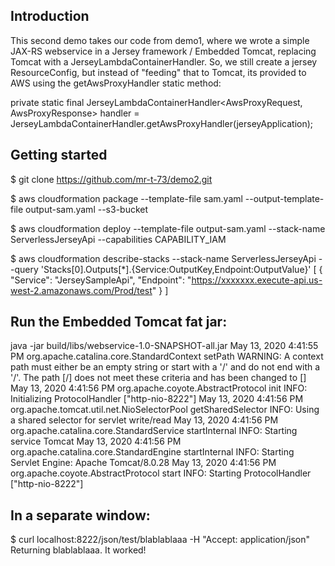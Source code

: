 ## Introduction

This second demo takes our code from demo1, where we wrote a simple JAX-RS webservice in a Jersey framework  / Embedded Tomcat, replacing Tomcat with a JerseyLambdaContainerHandler. So, we still create a jersey ResourceConfig, but instead of "feeding" that to Tomcat, its provided to AWS using the getAwsProxyHandler static method: 

private static final JerseyLambdaContainerHandler<AwsProxyRequest, AwsProxyResponse> handler
            = JerseyLambdaContainerHandler.getAwsProxyHandler(jerseyApplication);



## Getting started

$ git clone https://github.com/mr-t-73/demo2.git

$ aws cloudformation package --template-file sam.yaml --output-template-file output-sam.yaml --s3-bucket <YOUR S3 BUCKET NAME>

$ aws cloudformation deploy --template-file output-sam.yaml --stack-name ServerlessJerseyApi --capabilities CAPABILITY_IAM

$ aws cloudformation describe-stacks --stack-name ServerlessJerseyApi --query 'Stacks[0].Outputs[*].{Service:OutputKey,Endpoint:OutputValue}'
[
    {
		"Service": "JerseySampleApi",
		"Endpoint": "https://xxxxxxx.execute-api.us-west-2.amazonaws.com/Prod/test"
    }
]


## Run the Embedded Tomcat fat jar:

java -jar build/libs/webservice-1.0-SNAPSHOT-all.jar
May 13, 2020 4:41:55 PM org.apache.catalina.core.StandardContext setPath
WARNING: A context path must either be an empty string or start with a '/' and do not end with a '/'. The path [/] does not meet these criteria and has been changed to []
May 13, 2020 4:41:56 PM org.apache.coyote.AbstractProtocol init
INFO: Initializing ProtocolHandler ["http-nio-8222"]
May 13, 2020 4:41:56 PM org.apache.tomcat.util.net.NioSelectorPool getSharedSelector
INFO: Using a shared selector for servlet write/read
May 13, 2020 4:41:56 PM org.apache.catalina.core.StandardService startInternal
INFO: Starting service Tomcat
May 13, 2020 4:41:56 PM org.apache.catalina.core.StandardEngine startInternal
INFO: Starting Servlet Engine: Apache Tomcat/8.0.28
May 13, 2020 4:41:56 PM org.apache.coyote.AbstractProtocol start
INFO: Starting ProtocolHandler ["http-nio-8222"]


## In a separate window:

$ curl localhost:8222/json/test/blablablaaa -H "Accept: application/json"
Returning blablablaaa. It worked!
